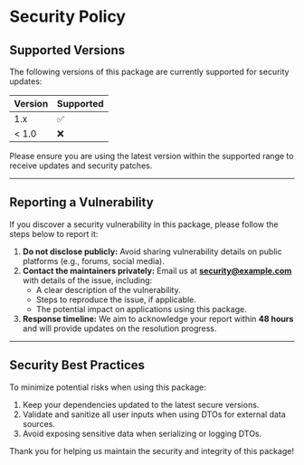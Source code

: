 # Security Policy

## Supported Versions

The following versions of this package are currently supported for security updates:

| Version | Supported          |
|---------|--------------------|
| 1.x     | :white_check_mark: |
| < 1.0   | :x:                |

Please ensure you are using the latest version within the supported range to receive updates and security patches.

---

## Reporting a Vulnerability

If you discover a security vulnerability in this package, please follow the steps below to report it:

1. **Do not disclose publicly:** Avoid sharing vulnerability details on public platforms (e.g., forums, social media).
2. **Contact the maintainers privately:** Email us at **security@example.com** with details of the issue, including:
    - A clear description of the vulnerability.
    - Steps to reproduce the issue, if applicable.
    - The potential impact on applications using this package.
3. **Response timeline:** We aim to acknowledge your report within **48 hours** and will provide updates on the resolution progress.

---

## Security Best Practices

To minimize potential risks when using this package:
1. Keep your dependencies updated to the latest secure versions.
2. Validate and sanitize all user inputs when using DTOs for external data sources.
3. Avoid exposing sensitive data when serializing or logging DTOs.

Thank you for helping us maintain the security and integrity of this package!
